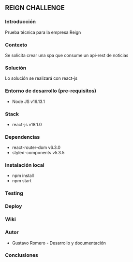 ## REIGN CHALLENGE 


### Introducción

Prueba técnica para la empresa Reign

### Contexto 

Se solicita crear una spa que consume un api-rest de noticias 

### Solución

Lo solución se realizará con react-js

### Entorno de desarrollo (pre-requisitos)

- Node JS v16.13.1  

### Stack

- react-js v18.1.0

### Dependencias

- react-router-dom v6.3.0
- styled-components v5.3.5

### Instalación local

- npm install
- npm start

### Testing 


### Deploy



### Wiki


### Autor

- Gustavo Romero - Desarrollo y documentación

### Conclusiones


